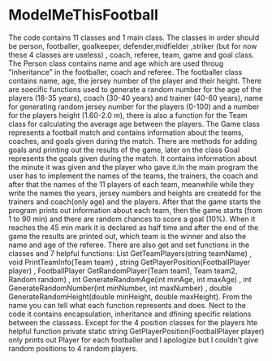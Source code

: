 # ModelMeThisFootball
The code contains 11 classes and 1 main class. The classes in order should be person, footballer, goalkeeper, defender,midfielder ,striker (but for now these 4 classes are useless) , coach, referee, team, game and goal class. The Person class contains name and age which are used throug "inheritance" in the footballer, coach and referee. The footballer class contains name, age, the jersey number of the player and their height. There are soecific functions used to generate a random number for the age of the players (18-35 years), coach (30-40 years) and trainer (40-60 years), name for generating random jersey number for the players (0-100) and a number for the players height (1.60-2.0 m), there is also a function for the Team class for calculating the average age between the players. The Game class represents a football match and contains information about the teams, coaches, and goals given during the match. There are methods for adding goals and printing out the results of the game, later on the class Goal represents the goals given during the match. It contains information about the minute it was given and the player who gave it.In the main program the user has to implement the names of the teams, the trainers, the coach and after that the names of the 11 players of each team, meanwhile while they write the names the years, jersey numbers and heights  are createdd for the trainers and coach(only age) and the players. After that the game starts the program prints out information about each team, then the game starts (from 1 to 90 min) and there are random chances to score a goal (10%). When it reaches the 45 min mark it is declared as half time and after the end of the game the results are printed out, which team is the winner and also the name and age of the referee. There are also get and set functions in the classes and 7 helpful functions: List<FootballPlayer> GetTeamPlayers(string teamName) , void PrintTeamInfo(Team team) , string GetPlayerPosition(FootballPlayer player) , FootballPlayer GetRandomPlayer(Team team1, Team team2, Random random) , int GenerateRandomAge(int minAge, int maxAge) , int GenerateRandomNumber(int minNumber, int maxNumber) , double GenerateRandomHeight(double minHeight, double maxHeight). From the name you can tell what each function represents and does. Nect to the code it contains encapsulation, inheritance and dfining specific relations between the classess. Except for the 4 position classes for the players hte helpful function  private static string GetPlayerPosition(FootballPlayer player) only prints out Player for each footballer and I apologize but I couldn't give random positions to 4 random players.
